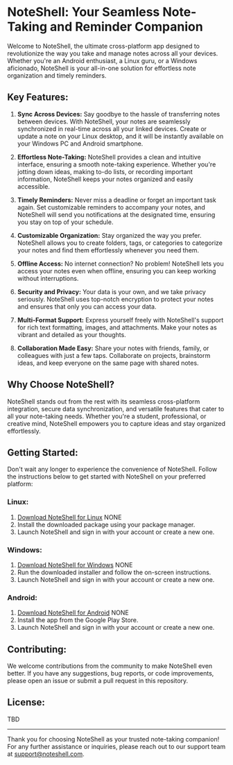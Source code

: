 # NoteShell: Your Seamless Note-Taking and Reminder Companion

Welcome to NoteShell, the ultimate cross-platform app designed to revolutionize the way you take and manage notes across all your devices. Whether you're an Android enthusiast, a Linux guru, or a Windows aficionado, NoteShell is your all-in-one solution for effortless note organization and timely reminders.

## Key Features:

1. **Sync Across Devices:** Say goodbye to the hassle of transferring notes between devices. With NoteShell, your notes are seamlessly synchronized in real-time across all your linked devices. Create or update a note on your Linux desktop, and it will be instantly available on your Windows PC and Android smartphone.

2. **Effortless Note-Taking:** NoteShell provides a clean and intuitive interface, ensuring a smooth note-taking experience. Whether you're jotting down ideas, making to-do lists, or recording important information, NoteShell keeps your notes organized and easily accessible.

3. **Timely Reminders:** Never miss a deadline or forget an important task again. Set customizable reminders to accompany your notes, and NoteShell will send you notifications at the designated time, ensuring you stay on top of your schedule.

4. **Customizable Organization:** Stay organized the way you prefer. NoteShell allows you to create folders, tags, or categories to categorize your notes and find them effortlessly whenever you need them.

5. **Offline Access:** No internet connection? No problem! NoteShell lets you access your notes even when offline, ensuring you can keep working without interruptions.

6. **Security and Privacy:** Your data is your own, and we take privacy seriously. NoteShell uses top-notch encryption to protect your notes and ensures that only you can access your data.

7. **Multi-Format Support:** Express yourself freely with NoteShell's support for rich text formatting, images, and attachments. Make your notes as vibrant and detailed as your thoughts.

8. **Collaboration Made Easy:** Share your notes with friends, family, or colleagues with just a few taps. Collaborate on projects, brainstorm ideas, and keep everyone on the same page with shared notes.

## Why Choose NoteShell?

NoteShell stands out from the rest with its seamless cross-platform integration, secure data synchronization, and versatile features that cater to all your note-taking needs. Whether you're a student, professional, or creative mind, NoteShell empowers you to capture ideas and stay organized effortlessly.

## Getting Started:

Don't wait any longer to experience the convenience of NoteShell. Follow the instructions below to get started with NoteShell on your preferred platform:

### Linux:

1. [Download NoteShell for Linux]() NONE
2. Install the downloaded package using your package manager.
3. Launch NoteShell and sign in with your account or create a new one.

### Windows:

1. [Download NoteShell for Windows]() NONE
2. Run the downloaded installer and follow the on-screen instructions.
3. Launch NoteShell and sign in with your account or create a new one.

### Android:

1. [Download NoteShell for Android]() NONE
2. Install the app from the Google Play Store.
3. Launch NoteShell and sign in with your account or create a new one.

## Contributing:

We welcome contributions from the community to make NoteShell even better. If you have any suggestions, bug reports, or code improvements, please open an issue or submit a pull request in this repository.

## License:

TBD

---

Thank you for choosing NoteShell as your trusted note-taking companion! For any further assistance or inquiries, please reach out to our support team at support@noteshell.com.
